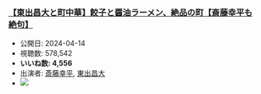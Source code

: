 ### [【東出昌大と町中華】餃子と醤油ラーメン、絶品の町【斎藤幸平も絶句】](https://www.youtube.com/watch?v=y4Ke27uyupg)
-   公開日: 2024-04-14
-   視聴数: 578,542
-   **いいね数: 4,556**
-   出演者: [斎藤幸平](/rehacq_fan/people/斎藤幸平 "wikilink"), [東出昌大](/rehacq_fan/people/東出昌大 "wikilink")
- [![](https://img.youtube.com/vi/y4Ke27uyupg/hqdefault.jpg)](https://www.youtube.com/watch?v=y4Ke27uyupg)
